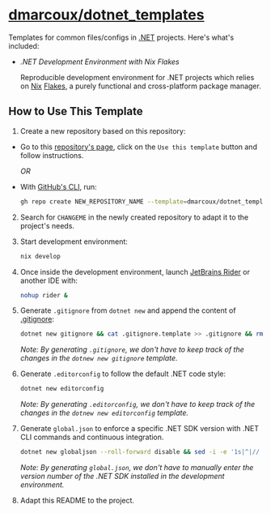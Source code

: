 # <a href="https://github.com/dmarcoux/dotnet_templates">dmarcoux/dotnet_templates</a>

Templates for common files/configs in [.NET](https://dotnet.microsoft.com/)
projects. Here's what's included:

- _.NET Development Environment with Nix Flakes_

  Reproducible development environment for .NET projects which relies on
  [Nix](https://github.com/NixOS/nix) [Flakes](https://nixos.wiki/wiki/Flakes),
  a purely functional and cross-platform package manager.

## How to Use This Template

1. Create a new repository based on this repository:

- Go to this [repository's page](https://github.com/dmarcoux/dotnet_templates),
  click on the `Use this template` button and follow instructions.

  *OR*

- With [GitHub's CLI](https://github.com/cli/cli), run:

  ```bash
  gh repo create NEW_REPOSITORY_NAME --template=dmarcoux/dotnet_templates --clone --private/--public
  ```

2. Search for `CHANGEME` in the newly created repository to adapt it to the
   project's needs.

3. Start development environment:

   ```bash
   nix develop
   ```

4. Once inside the development environment, launch [JetBrains Rider](https://www.jetbrains.com/rider/)
   or another IDE with:

   ```bash
   nohup rider &
   ```

5. Generate `.gitignore` from `dotnet new` and append the content of [.gitignore](./.gitignore):

   ```bash
   dotnet new gitignore && cat .gitignore.template >> .gitignore && rm .gitignore.template
   ```

   _Note: By generating `.gitignore`, we don't have to keep track of the changes in the `dotnew new gitignore` template._

6. Generate `.editorconfig` to follow the default .NET code style:

   ```bash
   dotnet new editorconfig
   ```

   _Note: By generating `.editorconfig`, we don't have to keep track of the changes in the `dotnew new editorconfig` template._

7. Generate  `global.json` to enforce a specific .NET SDK version with .NET CLI commands and continuous integration.

   ```bash
   dotnet new globaljson --roll-forward disable && sed -i -e '1s|^|// Documentation: https://learn.microsoft.com/en-us/dotnet/core/tools/global-json\n// Comments are supported in this JSON file. Refer to the documentation above\n|' global.json
   ```

   _Note: By generating `global.json`, we don't have to manually enter the version number of the .NET SDK installed in the development environment._

8. Adapt this README to the project.
